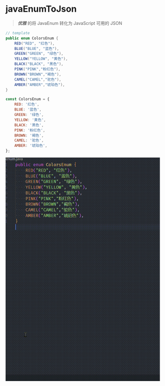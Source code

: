 # javaEnumToJson

> **_优雅_** 的将 JavaEnum 转化为 JavaScript 可用的 JSON

```java
// template
public enum ColorsEnum {
    RED("RED", "红色"),
    BLUE("BLUE", "蓝色"),
    GREEN("GREEN", "绿色"),
    YELLOW("YELLOW", "黄色"),
    BLACK("BLACK", "黑色"),
    PINK("PINK","粉红色"),
    BROWN("BROWN","褐色"),
    CAMEL("CAMEL","驼色"),
    AMBER("AMBER","琥珀色"),
}

```

```js
const ColorsEnum = {
	RED: '红色',
	BLUE: '蓝色',
	GREEN: '绿色',
	YELLOW: '黄色',
	BLACK: '黑色',
	PINK: '粉红色',
	BROWN: '褐色',
	CAMEL: '驼色',
	AMBER: '琥珀色',
};
```

![使用指南](https://github.com/Pertworf/JavaEnumToJson/blob/main/javaenumtojson-user-guide.gif)
